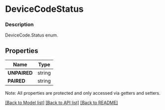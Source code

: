 # DeviceCodeStatus

### Description

DeviceCode.Status enum.

## Properties
Name | Type
------------ | -------------
**UNPAIRED** | string
**PAIRED** | string

Note: All properties are protected and only accessed via getters and setters.

[[Back to Model list]](../../README.md#documentation-for-models) [[Back to API list]](../../README.md#documentation-for-api-endpoints) [[Back to README]](../../README.md)

